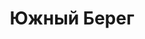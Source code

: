 --- 
title: "Южный Берег" 
site: "www.realestate-ub.com" 
town: "Ялта" 
tel: ["+38 097 02-72-777, +38 095 28-72-777, +38 095 919-51-51"] 
address: "Россия, Республика Крым, г. Ялта, ул. Московская, д. 1/6. офис № 201-1" 
mail: "" 
--- 